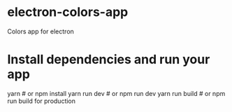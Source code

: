 # electron-colors-app
Colors app for electron

# Install dependencies and run your app
yarn # or npm install
yarn run dev # or npm run dev
yarn run build # or npm run build for production
